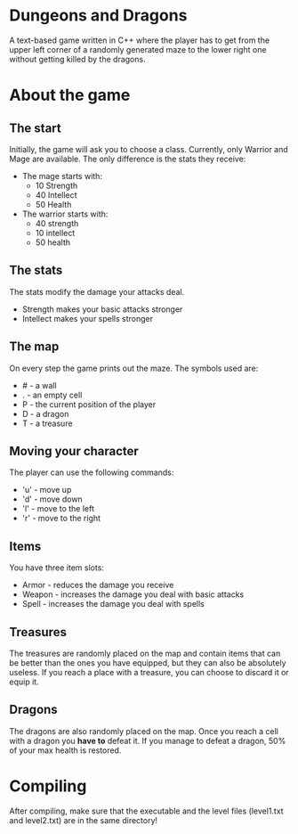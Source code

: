 # Dungeons and Dragons
A text-based game written in C++ where the player has to get from the upper left corner of a randomly generated maze to the lower right one without getting killed by the dragons.
# About the game
## The start
Initially, the game will ask you to choose a class. Currently, only Warrior and Mage are available. The only difference is the stats they receive:
* The mage starts with:
  * 10 Strength
  * 40 Intellect
  * 50 Health 
* The warrior starts with:
  * 40 strength
  * 10 intellect
  * 50 health
## The stats
The stats modify the damage your attacks deal.
* Strength makes your basic attacks stronger
* Intellect makes your spells stronger
## The map
On every step the game prints out the maze. The symbols used are:
* \# - a wall
* . - an empty cell
* P - the current position of the player
* D - a dragon
* T - a treasure
## Moving your character
The player can use the following commands:
* 'u' - move up
* 'd' - move down
* 'l' - move to the left
* 'r' - move to the right
## Items
You have three item slots:
* Armor - reduces the damage you receive
* Weapon - increases the damage you deal with basic attacks
* Spell - increases the damage you deal with spells
## Treasures
The treasures are randomly placed on the map and contain items that can be better than the ones you have equipped, but they can also be absolutely useless. If you reach a place with a treasure, you can choose to discard it or equip it.
## Dragons
The dragons are also randomly placed on the map. Once you reach a cell with a dragon you **have to** defeat it. If you manage to defeat a dragon, 50% of your max health is restored.

# Compiling
After compiling, make sure that the executable and the level files (level1.txt and level2.txt) are in the same directory!
